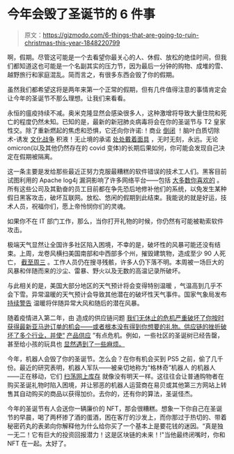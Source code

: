 # 今年会毁了圣诞节的 6 件事

> 原文：<https://gizmodo.com/6-things-that-are-going-to-ruin-christmas-this-year-1848220799>

啊，假期。尽管这可能是一个去看望你最关心的人、休假、放松的绝佳时间，但我们都知道这也可能是一个名副其实的压力节，因为最后一分钟的购物、成堆的雪、越野旅行和家庭混乱。简而言之，有很多东西会毁了你的假期。

虽然我们都希望这将是两年来第一个正常的假期，但有几件值得注意的事情肯定会让今年的圣诞节不那么理想。让我们来看看。

永恒的瘟疫持续不减。奥米克隆显然会感染很多人，这种激增将导致大量住院和死亡的程度仍然未知。已知的是，最新的新冠肺炎病毒将会在你的圣诞节与 T2 皇家性交。除了重新燃起的焦虑和恐惧，它还向你许诺:！商业 [倒闭](https://www.theguardian.com/business/2021/dec/15/sales-slow-currys-concern-over-covid-omicron-variant-electrical-goods-uk-restrictions) ！脑叶白质切除术-诱发 [文化战争](https://www.vanityfair.com/news/2021/11/donald-trump-jr-vaccine-mandates) 积液！无止境的承诺 [处处戴着面具](https://www.forbes.com/sites/masonbissada/2021/12/14/return-of-the-mask-heres-where-omicron-is-forcing-new-ppe-mandates/) ，无时无刻，永远。无论 omicron(以及其他仍然存在的 covid 变体)的长期后果如何，你可能会发现自己决定在假期被隔离。

这一条主要是发给那些最近正努力克服最糟糕的软件错误的技术工人们。黑客目前试图利用的 Apache log4j 漏洞影响了许多网络平台——包括 [大多数你喜欢的](https://gizmodo.com/minecraft-players-need-to-update-immediately-as-nasty-z-1848195731) 。所有这些公司及其勤奋的员工目前都在争先恐后地修补他们的系统，以免发生某种假日黑客攻击，破坏互联网。放松、悠闲的假期到此结束。我能说的就是好运，技术人员，祝福你们，愿上帝怜悯你们的灵魂。

如果你不在 IT 部门工作，那么，当你打开礼物的时候，你仍然有可能被勒索软件攻击。

极端天气显然让全国许多社区陷入困境，不幸的是，破坏性的风暴可能还没有结束。上周，龙卷风横扫美国南部和中西部多个州，摧毁建筑物，造成至少 90 人死亡， [截至周三](https://www.nytimes.com/live/2021/12/12/us/tornadoes-kentucky-illinois) 。工作人员仍在搜寻残骸，许多人仍下落不明。本周被一场巨大的风暴和伴随而来的沙尘、雷暴、野火以及无数的高温记录所破坏。

与此相关的是，美国大部分地区的天气预计将会变得特别温暖 ，气温高到几乎不会下雪。异常温暖的天气预计会导致其他潜在的破坏性天气事件。国家气象局发布 [持续警告](https://www.washingtonpost.com/weather/2021/12/14/wind-storm-record-warmth-plains/) 温暖将伴随异常大风和随后的潜在风暴。

随着疫情进入第二年，由 造成的供应链问题 [我们无休止的危机严重破坏了你按时获得最新亚马逊订单的机会——或者根本没有得到你想要的礼物。供应链的挫折破坏了多个行业，并使“](https://www.cnbc.com/2021/10/18/supply-chain-chaos-is-hitting-global-growth-and-could-get-worse.html) [产品供应](https://news.sky.com/story/currys-reveals-pre-christmas-sales-slowdown-as-supply-strains-and-omicron-uncertainty-take-toll-12496153) ”有点危机。例如，一些社区的圣诞树已经告罄，甚至给小孩的玩具也 [显然遇到了一些麻烦。](https://www.foxnews.com/us/christmas-toy-drives-battle-supply-chain-issues-to-meet-holiday-need)

今年，机器人会毁了你的圣诞节。怎么会？在你有机会买到 PS5 之前，偷了几千份。最近的研究表明，机器人军队——被亲切地称为“格林奇”机器人 的机器人——正在移动，它们 [扫荡网上库存](https://www.cbsnews.com/news/automated-bots-holiday-season-shopping/) 就像没有明天一样。这往往会让普通购物者在购买圣诞礼物时陷入困境，并让邪恶的机器人运营商在易贝或其他第三方网站上转售其自动购买的商品以获得加价。去你的，还有你的算法，圣诞怪杰。

今年的圣诞节有人会送你一辆廉价的 NFT，那会很糟糕。想象一下你自己在圣诞节的早晨，喝了两杯掺了酒的蛋酒，困在客厅的沙发上，而你那过于热切的、带着秘密药丸的表弟向你解释他为什么给你买了一个基本上是要花钱的迷因。“真是独一无二！它有巨大的投资回报潜力！这是区块链的未来！!"当他最终闭嘴时，你和 NFT 在一起。太好了。